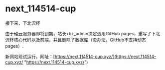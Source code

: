 # next_114514-cup
接下来，下北沢杯

由于硅云服务器即将到期，站长xbz_admin决定选用GitHub pages，重写了下北沢杯核心代码以及前端，并且删除了数据库（没办法，GitHub不支持动态pages）.

新网站现试运行，网址：[https://next.114514-cup.xyz/](https://next.114514-cup.xyz/ "https://next.114514-cup.xyz/")
